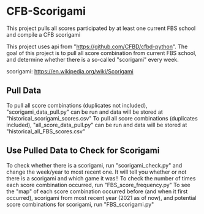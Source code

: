 # CFB-Scorigami
This project pulls all scores participated by at least one current FBS school and compile a CFB scorigami

This project uses api from "https://github.com/CFBD/cfbd-python". The goal of this project is to pull all score combination from current FBS school, and determine whether there is a so-called "scorigami" every week. 

scorigami: https://en.wikipedia.org/wiki/Scorigami


## Pull Data
To pull all score combinations (duplicates not included), "scorigami_data_pull.py" can be run and data will be stored at "historical_scorigami_scores.csv"
To pull all score combinations (duplicates included), "all_score_data_pull.py" can be run and data will be stored at "historical_all_FBS_scores.csv"

## Use Pulled Data to Check for Scorigami
To check whether there is a scorigami, run "scorigami_check.py" and change the week/year to most recent one. It will tell you whether or not there is a scorigami and which game it was!!
To check the number of times each score combination occurred, run "FBS_score_frequency.py"
To see the "map" of each score combination occurred before (and when it first occurred), scorigami from most recent year (2021 as of now), and potential score combinations for scorigami, run "FBS_scorigami.py"
